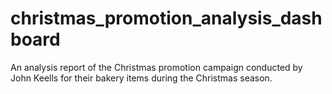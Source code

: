 # christmas_promotion_analysis_dashboard
 An analysis report of the Christmas promotion campaign conducted by John Keells for their bakery items during the Christmas season.
